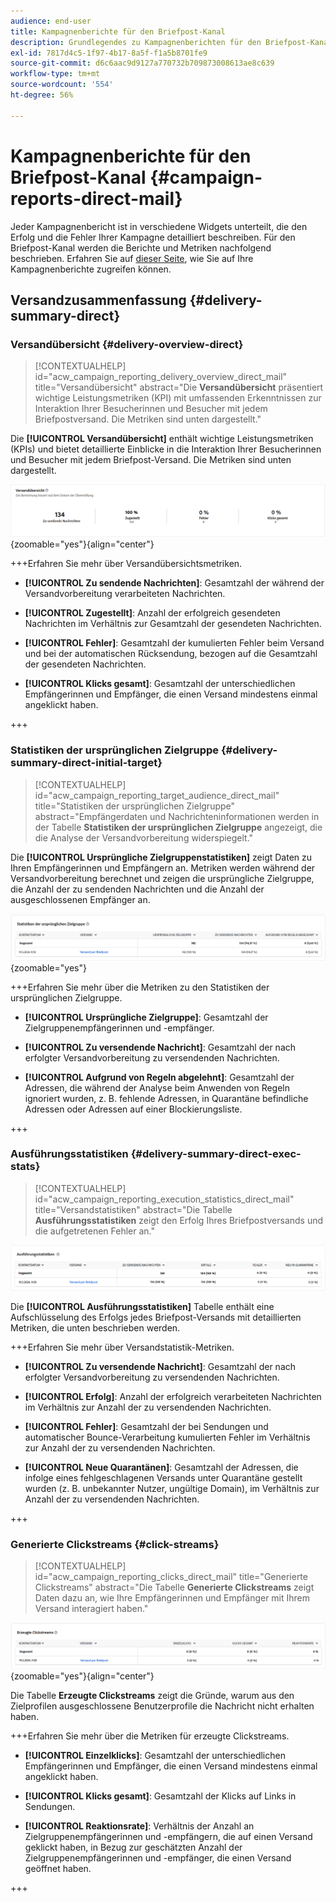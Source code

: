 ```yaml
---
audience: end-user
title: Kampagnenberichte für den Briefpost-Kanal
description: Grundlegendes zu Kampagnenberichten für den Briefpost-Kanal
exl-id: 7817d4c5-1f97-4b17-8a5f-f1a5b8701fe9
source-git-commit: d6c6aac9d9127a770732b709873008613ae8c639
workflow-type: tm+mt
source-wordcount: '554'
ht-degree: 56%

---
```


# Kampagnenberichte für den Briefpost-Kanal {#campaign-reports-direct-mail}

Jeder Kampagnenbericht ist in verschiedene Widgets unterteilt, die den Erfolg und die Fehler Ihrer Kampagne detailliert beschreiben. Für den Briefpost-Kanal werden die Berichte und Metriken nachfolgend beschrieben. Erfahren Sie auf [dieser Seite](campaign-reports.md), wie Sie auf Ihre Kampagnenberichte zugreifen können.

## Versandzusammenfassung {#delivery-summary-direct}

### Versandübersicht {#delivery-overview-direct}

>[!CONTEXTUALHELP]
>id="acw_campaign_reporting_delivery_overview_direct_mail"
>title="Versandübersicht"
>abstract="Die **Versandübersicht** präsentiert wichtige Leistungsmetriken (KPI) mit umfassenden Erkenntnissen zur Interaktion Ihrer Besucherinnen und Besucher mit jedem Briefpostversand. Die Metriken sind unten dargestellt."

Die **[!UICONTROL Versandübersicht]** enthält wichtige Leistungsmetriken (KPIs) und bietet detaillierte Einblicke in die Interaktion Ihrer Besucherinnen und Besucher mit jedem Briefpost-Versand. Die Metriken sind unten dargestellt.

![Übersicht über die Versandmetriken von Briefpostkampagnen](assets/direct-mail-campaign-overview.png){zoomable="yes"}{align="center"}

+++Erfahren Sie mehr über Versandübersichtsmetriken.

* **[!UICONTROL Zu sendende Nachrichten]**: Gesamtzahl der während der Versandvorbereitung verarbeiteten Nachrichten.

* **[!UICONTROL Zugestellt]**: Anzahl der erfolgreich gesendeten Nachrichten im Verhältnis zur Gesamtzahl der gesendeten Nachrichten.

* **[!UICONTROL Fehler]**: Gesamtzahl der kumulierten Fehler beim Versand und bei der automatischen Rücksendung, bezogen auf die Gesamtzahl der gesendeten Nachrichten.

* **[!UICONTROL Klicks gesamt]**: Gesamtzahl der unterschiedlichen Empfängerinnen und Empfänger, die einen Versand mindestens einmal angeklickt haben.

+++

### Statistiken der ursprünglichen Zielgruppe {#delivery-summary-direct-initial-target}

>[!CONTEXTUALHELP]
>id="acw_campaign_reporting_target_audience_direct_mail"
>title="Statistiken der ursprünglichen Zielgruppe"
>abstract="Empfängerdaten und Nachrichteninformationen werden in der Tabelle **Statistiken der ursprünglichen Zielgruppe** angezeigt, die die Analyse der Versandvorbereitung widerspiegelt."

Die **[!UICONTROL Ursprüngliche Zielgruppenstatistiken]** zeigt Daten zu Ihren Empfängerinnen und Empfängern an. Metriken werden während der Versandvorbereitung berechnet und zeigen die ursprüngliche Zielgruppe, die Anzahl der zu sendenden Nachrichten und die Anzahl der ausgeschlossenen Empfänger an.

![Statistiken der ursprünglichen Zielgruppe für Briefpostkampagnen](assets/direct-mail-campaign-target-audience.png){zoomable="yes"}

+++Erfahren Sie mehr über die Metriken zu den Statistiken der ursprünglichen Zielgruppe.

* **[!UICONTROL Ursprüngliche Zielgruppe]**: Gesamtzahl der Zielgruppenempfängerinnen und -empfänger.

* **[!UICONTROL Zu versendende Nachricht]**: Gesamtzahl der nach erfolgter Versandvorbereitung zu versendenden Nachrichten.

* **[!UICONTROL Aufgrund von Regeln abgelehnt]**: Gesamtzahl der Adressen, die während der Analyse beim Anwenden von Regeln ignoriert wurden, z. B. fehlende Adressen, in Quarantäne befindliche Adressen oder Adressen auf einer Blockierungsliste.

+++

### Ausführungsstatistiken {#delivery-summary-direct-exec-stats}

>[!CONTEXTUALHELP]
>id="acw_campaign_reporting_execution_statistics_direct_mail"
>title="Versandstatistiken"
>abstract="Die Tabelle **Ausführungsstatistiken** zeigt den Erfolg Ihres Briefpostversands und die aufgetretenen Fehler an."

![Ausführungsstatistiken für Briefpostkampagnen](assets/direct-mail-campaign-exec.png)

Die **[!UICONTROL Ausführungsstatistiken]** Tabelle enthält eine Aufschlüsselung des Erfolgs jedes Briefpost-Versands mit detaillierten Metriken, die unten beschrieben werden.

+++Erfahren Sie mehr über Versandstatistik-Metriken.

* **[!UICONTROL Zu versendende Nachricht]**: Gesamtzahl der nach erfolgter Versandvorbereitung zu versendenden Nachrichten.

* **[!UICONTROL Erfolg]**: Anzahl der erfolgreich verarbeiteten Nachrichten im Verhältnis zur Anzahl der zu versendenden Nachrichten.

* **[!UICONTROL Fehler]**: Gesamtzahl der bei Sendungen und automatischer Bounce-Verarbeitung kumulierten Fehler im Verhältnis zur Anzahl der zu versendenden Nachrichten.

* **[!UICONTROL Neue Quarantänen]**: Gesamtzahl der Adressen, die infolge eines fehlgeschlagenen Versands unter Quarantäne gestellt wurden (z. B. unbekannter Nutzer, ungültige Domain), im Verhältnis zur Anzahl der zu versendenden Nachrichten.

+++

### Generierte Clickstreams {#click-streams}

>[!CONTEXTUALHELP]
>id="acw_campaign_reporting_clicks_direct_mail"
>title="Generierte Clickstreams"
>abstract="Die Tabelle **Generierte Clickstreams** zeigt Daten dazu an, wie Ihre Empfängerinnen und Empfänger mit Ihrem Versand interagiert haben."

![Clickstream-Daten für Briefpostkampagnen](assets/direct-mail-campaign-clicks.png){zoomable="yes"}{align="center"}

Die Tabelle **Erzeugte Clickstreams** zeigt die Gründe, warum aus den Zielprofilen ausgeschlossene Benutzerprofile die Nachricht nicht erhalten haben.

+++Erfahren Sie mehr über die Metriken für erzeugte Clickstreams.

* **[!UICONTROL Einzelklicks]**: Gesamtzahl der unterschiedlichen Empfängerinnen und Empfänger, die einen Versand mindestens einmal angeklickt haben.

* **[!UICONTROL Klicks gesamt]**: Gesamtzahl der Klicks auf Links in Sendungen.

* **[!UICONTROL Reaktionsrate]**: Verhältnis der Anzahl an Zielgruppenempfängerinnen und -empfängern, die auf einen Versand geklickt haben, in Bezug zur geschätzten Anzahl der Zielgruppenempfängerinnen und -empfänger, die einen Versand geöffnet haben.

+++